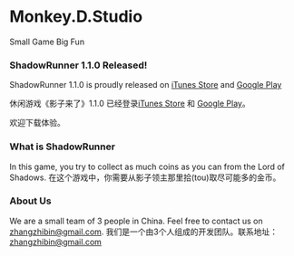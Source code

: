 # Monkey.D.Studio
Small Game Big Fun

### ShadowRunner 1.1.0 Released!
ShadowRunner 1.1.0 is proudly released on [iTunes Store](https://itunes.apple.com/app/id1163242567) and [Google Play](https://play.google.com/store/apps/details?id=com.gjzstudio.shadowrunner)
  
休闲游戏《影子来了》1.1.0 已经登录[iTunes Store](https://itunes.apple.com/app/id1163242567) 和 [Google Play](https://play.google.com/store/apps/details?id=com.gjzstudio.shadowrunner)。

欢迎下载体验。
### What is ShadowRunner
In this game, you try to collect as much coins as you can from the Lord of Shadows.
在这个游戏中，你需要从影子领主那里拾(tou)取尽可能多的金币。

### About Us
We are a small team of 3 people in China. Feel free to contact us on zhangzhibin@gmail.com.
我们是一个由3个人组成的开发团队。联系地址：zhangzhibin@gmail.com
